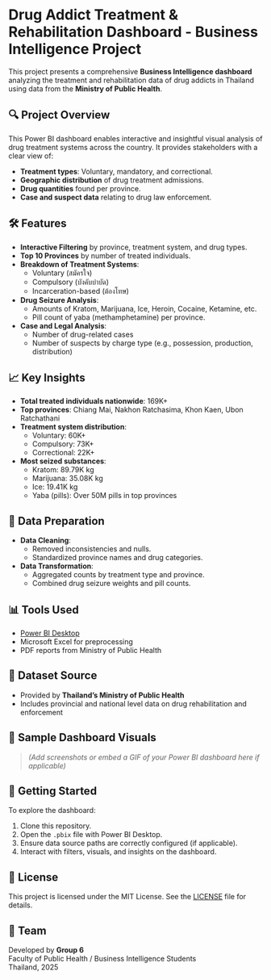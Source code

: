 # Drug Addict Treatment & Rehabilitation Dashboard - Business Intelligence Project

This project presents a comprehensive **Business Intelligence dashboard** analyzing the treatment and rehabilitation data of drug addicts in Thailand using data from the **Ministry of Public Health**.

## 🔍 Project Overview

This Power BI dashboard enables interactive and insightful visual analysis of drug treatment systems across the country. It provides stakeholders with a clear view of:

- **Treatment types**: Voluntary, mandatory, and correctional.
- **Geographic distribution** of drug treatment admissions.
- **Drug quantities** found per province.
- **Case and suspect data** relating to drug law enforcement.

## 🛠 Features

- **Interactive Filtering** by province, treatment system, and drug types.
- **Top 10 Provinces** by number of treated individuals.
- **Breakdown of Treatment Systems**:
  - Voluntary (สมัครใจ)
  - Compulsory (บังคับบำบัด)
  - Incarceration-based (ต้องโทษ)
- **Drug Seizure Analysis**:
  - Amounts of Kratom, Marijuana, Ice, Heroin, Cocaine, Ketamine, etc.
  - Pill count of yaba (methamphetamine) per province.
- **Case and Legal Analysis**:
  - Number of drug-related cases
  - Number of suspects by charge type (e.g., possession, production, distribution)

## 📈 Key Insights

- **Total treated individuals nationwide**: 169K+
- **Top provinces**: Chiang Mai, Nakhon Ratchasima, Khon Kaen, Ubon Ratchathani
- **Treatment system distribution**:
  - Voluntary: 60K+
  - Compulsory: 73K+
  - Correctional: 22K+
- **Most seized substances**:
  - Kratom: 89.79K kg
  - Marijuana: 35.08K kg
  - Ice: 19.41K kg
  - Yaba (pills): Over 50M pills in top provinces

## 🧹 Data Preparation

- **Data Cleaning**:
  - Removed inconsistencies and nulls.
  - Standardized province names and drug categories.
- **Data Transformation**:
  - Aggregated counts by treatment type and province.
  - Combined drug seizure weights and pill counts.

## 📊 Tools Used

- [Power BI Desktop](https://powerbi.microsoft.com/)
- Microsoft Excel for preprocessing
- PDF reports from Ministry of Public Health

## 📁 Dataset Source

- Provided by **Thailand’s Ministry of Public Health**
- Includes provincial and national level data on drug rehabilitation and enforcement

## 📸 Sample Dashboard Visuals

> *(Add screenshots or embed a GIF of your Power BI dashboard here if applicable)*

## 🚀 Getting Started

To explore the dashboard:

1. Clone this repository.
2. Open the `.pbix` file with Power BI Desktop.
3. Ensure data source paths are correctly configured (if applicable).
4. Interact with filters, visuals, and insights on the dashboard.

## 📄 License

This project is licensed under the MIT License. See the [LICENSE](LICENSE) file for details.

## 👥 Team

Developed by **Group 6**  
Faculty of Public Health / Business Intelligence Students  
Thailand, 2025
